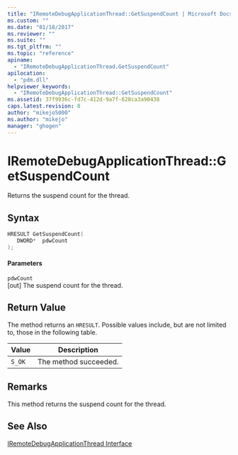 ```yaml
---
title: "IRemoteDebugApplicationThread::GetSuspendCount | Microsoft Docs"
ms.custom: ""
ms.date: "01/18/2017"
ms.reviewer: ""
ms.suite: ""
ms.tgt_pltfrm: ""
ms.topic: "reference"
apiname: 
  - "IRemoteDebugApplicationThread.GetSuspendCount"
apilocation: 
  - "pdm.dll"
helpviewer_keywords: 
  - "IRemoteDebugApplicationThread::GetSuspendCount"
ms.assetid: 37f9936c-fd7c-412d-9a7f-628ca3a90438
caps.latest.revision: 8
author: "mikejo5000"
ms.author: "mikejo"
manager: "ghogen"
---
```

# IRemoteDebugApplicationThread::GetSuspendCount
Returns the suspend count for the thread.  
  
## Syntax  
  
```cpp
HRESULT GetSuspendCount(  
   DWORD*  pdwCount  
);  
```  
  
#### Parameters  
 `pdwCount`  
 [out] The suspend count for the thread.  
  
## Return Value  
 The method returns an `HRESULT`. Possible values include, but are not limited to, those in the following table.  
  
|Value|Description|  
|-----------|-----------------|  
|`S_OK`|The method succeeded.|  
  
## Remarks  
 This method returns the suspend count for the thread.  
  
## See Also  
 [IRemoteDebugApplicationThread Interface](../../winscript/reference/iremotedebugapplicationthread-interface.md)